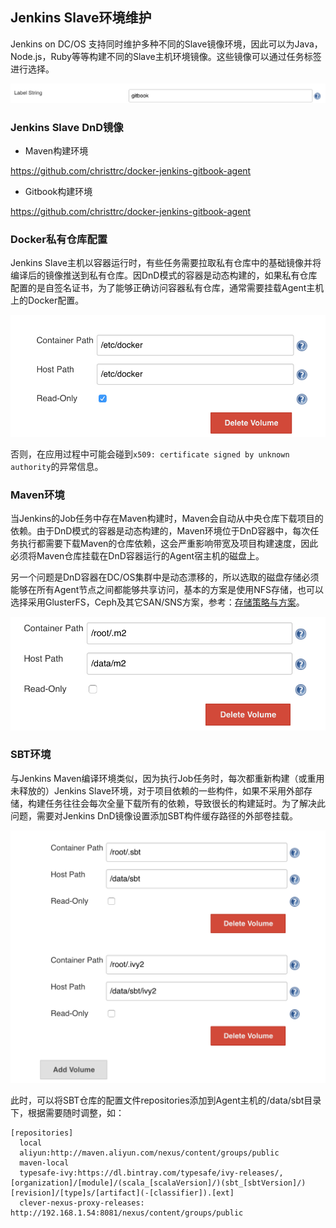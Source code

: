 ## Jenkins Slave环境维护

Jenkins on DC/OS 支持同时维护多种不同的Slave镜像环境，因此可以为Java，Node.js，Ruby等等构建不同的Slave主机环境镜像。这些镜像可以通过任务标签进行选择。

![](/assets/jenkins-dnd-image-labels.png)

### Jenkins Slave DnD镜像

- Maven构建环境

 https://github.com/christtrc/docker-jenkins-gitbook-agent

- Gitbook构建环境

 https://github.com/christtrc/docker-jenkins-gitbook-agent


### Docker私有仓库配置

Jenkins Slave主机以容器运行时，有些任务需要拉取私有仓库中的基础镜像并将编译后的镜像推送到私有仓库。因DnD模式的容器是动态构建的，如果私有仓库配置的是自签名证书，为了能够正确访问容器私有仓库，通常需要挂载Agent主机上的Docker配置。

![](/assets/jenkins-dnd-docker-ssl.png)

否则，在应用过程中可能会碰到`x509: certificate signed by unknown authority`的异常信息。

### Maven环境

当Jenkins的Job任务中存在Maven构建时，Maven会自动从中央仓库下载项目的依赖。由于DnD模式的容器是动态构建的，Maven环境位于DnD容器中，每次任务执行都需要下载Maven的仓库依赖，这会严重影响带宽及项目构建速度，因此必须将Maven仓库挂载在DnD容器运行的Agent宿主机的磁盘上。

另一个问题是DnD容器在DC/OS集群中是动态漂移的，所以选取的磁盘存储必须能够在所有Agent节点之间都能够共享访问，基本的方案是使用NFS存储，也可以选择采用GlusterFS，Ceph及其它SAN/SNS方案，参考：[存储策略与方案](/dcos-storage.md)。

![](/assets/jenkins-dnd-maven-repo-external.png)

### SBT环境

与Jenkins Maven编译环境类似，因为执行Job任务时，每次都重新构建（或重用未释放的）Jenkins Slave环境，对于项目依赖的一些构件，如果不采用外部存储，构建任务往往会每次全量下载所有的依赖，导致很长的构建延时。为了解决此问题，需要对Jenkins DnD镜像设置添加SBT构件缓存路径的外部卷挂载。

![](/assets/jenkins-dnd-sbt-volume.png)

此时，可以将SBT仓库的配置文件repositories添加到Agent主机的/data/sbt目录下，根据需要随时调整，如：

```
[repositories]
  local
  aliyun:http://maven.aliyun.com/nexus/content/groups/public
  maven-local
  typesafe-ivy:https://dl.bintray.com/typesafe/ivy-releases/, [organization]/[module]/(scala_[scalaVersion]/)(sbt_[sbtVersion]/)[revision]/[type]s/[artifact](-[classifier]).[ext]
  clever-nexus-proxy-releases: http://192.168.1.54:8081/nexus/content/groups/public
```


